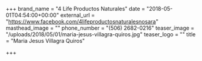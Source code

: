 +++
brand_name = "4 Life Productos Naturales"
date = "2018-05-01T04:54:00+00:00"
external_url = "https://www.facebook.com/4lifeproductosnaturalesnosara"
masthead_image = ""
phone_number = "(506) 2682-0216"
teaser_image = "/uploads/2018/05/01/maria-jesus-villagra-quiros.jpg"
teaser_logo = ""
title = "Maria Jesus Villagra Quiros"

+++
